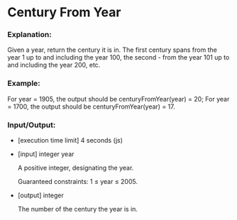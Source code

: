 # Century From Year

### Explanation:
Given a year, return the century it is in. The first century spans from the year 1 up to and including the year 100, the second - from the year 101 up to and including the year 200, etc.

### Example: 

For year = 1905, the output should be
centuryFromYear(year) = 20;
For year = 1700, the output should be
centuryFromYear(year) = 17.

### Input/Output: 

* [execution time limit] 4 seconds (js)

* [input] integer year

    A positive integer, designating the year.

    Guaranteed constraints:
        1 ≤ year ≤ 2005.

* [output] integer

    The number of the century the year is in.